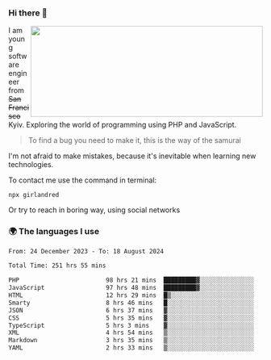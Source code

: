 ### Hi there 👋  

<img align='right' src="https://github-readme-stats.vercel.app/api?username=girlandred&count_private=true&show_icons=true&include_all_commits=true&hide_rank=true&hide_title=true&theme=buefy&card_width=300" width=460 height=180>


I am young software engineer from ~~San Francisco~~ Kyiv. Exploring the world of programming using PHP and JavaScript.


> To find a bug you need to make it, this is the way of the samurai



I'm not afraid to make mistakes, because it's inevitable when learning new technologies.

To contact me use the command in terminal:

```
npx girlandred
```

Or try to reach in boring way, using social networks


### 🌍 The languages I use

<!--START_SECTION:waka-->

```txt
From: 24 December 2023 - To: 18 August 2024

Total Time: 251 hrs 55 mins

PHP                        98 hrs 21 mins  █████████▓░░░░░░░░░░░░░░░   39.04 %
JavaScript                 97 hrs 48 mins  █████████▓░░░░░░░░░░░░░░░   38.82 %
HTML                       12 hrs 29 mins  █▒░░░░░░░░░░░░░░░░░░░░░░░   04.96 %
Smarty                     8 hrs 46 mins   █░░░░░░░░░░░░░░░░░░░░░░░░   03.48 %
JSON                       6 hrs 37 mins   ▓░░░░░░░░░░░░░░░░░░░░░░░░   02.63 %
CSS                        5 hrs 35 mins   ▓░░░░░░░░░░░░░░░░░░░░░░░░   02.22 %
TypeScript                 5 hrs 3 mins    ▓░░░░░░░░░░░░░░░░░░░░░░░░   02.00 %
XML                        4 hrs 54 mins   ▒░░░░░░░░░░░░░░░░░░░░░░░░   01.95 %
Markdown                   3 hrs 35 mins   ▒░░░░░░░░░░░░░░░░░░░░░░░░   01.43 %
YAML                       2 hrs 33 mins   ▒░░░░░░░░░░░░░░░░░░░░░░░░   01.02 %
```

<!--END_SECTION:waka-->
